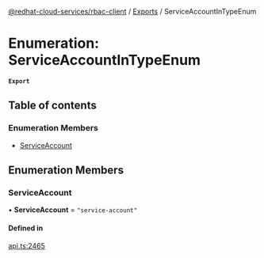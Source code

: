 [@redhat-cloud-services/rbac-client](../README.md) / [Exports](../modules.md) / ServiceAccountInTypeEnum

# Enumeration: ServiceAccountInTypeEnum

**`Export`**

## Table of contents

### Enumeration Members

- [ServiceAccount](ServiceAccountInTypeEnum.md#serviceaccount)

## Enumeration Members

### ServiceAccount

• **ServiceAccount** = ``"service-account"``

#### Defined in

[api.ts:2465](https://github.com/RedHatInsights/javascript-clients/blob/main/packages/rbac/api.ts#L2465)
